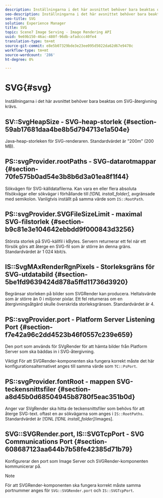 ```yaml
---
description: Inställningarna i det här avsnittet behöver bara beaktas om SVG-återgivning krävs.
seo-description: Inställningarna i det här avsnittet behöver bara beaktas om SVG-återgivning krävs.
seo-title: SVG
solution: Experience Manager
title: SVG
topic: Scene7 Image Serving - Image Rendering API
uuid: 9e69b150-46ac-480f-96db-afadccc40fe4
translation-type: tm+mt
source-git-commit: e8e5b07329bde3e23ee095d5022da62d67e9478c
workflow-type: tm+mt
source-wordcount: '286'
ht-degree: 0%

---
```



# SVG{#svg}

Inställningarna i det här avsnittet behöver bara beaktas om SVG-återgivning krävs.

## SV::SvgHeapSize - SVG-heap-storlek {#section-59ab17681daa4be8b5d794713e1a504e}

Java-heap-storleken för SVG-renderaren. Standardvärdet är &quot;200m&quot; (200 MB).

## PS::svgProvider.rootPaths - SVG-datarotmappar {#section-70fe575b0ad54e3b8b6d3a01ea8f1f44}

Sökvägen för SVG-källdatafilerna. Kan vara en eller flera absoluta filsökvägar eller sökvägar i förhållande till *[!DNL install_folder]*, avgränsade med semikolon. Vanligtvis inställt på samma värde som `IS::RootPath`.

## PS::svgProvider.SVGFileSizeLimit - maximal SVG-filstorlek {#section-b9c81e3e104642ebbdd9f000843d3256}

Största storlek på SVG-källfil i kBytes. Servern returnerar ett fel när ett försök görs att återge en SVG-fil som är större än denna gräns. Standardvärdet är 1 024 kbit/s.

## IS::SvgMAxRenderRgnPixels - Storleksgräns för SVG-utdatabild {#section-5be1fd9639424d878a5ffd11736d3920}

Begränsar storleken på bilder som SVGRender kan producera. Heltalsvärde som är större än 0 i miljoner pixlar. Ett fel returneras om en återgivningsåtgärd skulle överskrida storleksgränsen. Standardvärdet är 4.

## PS::svgProvider.port - Platform Server Listening Port {#section-f7e42a96c2dd4523b46f0557c239e659}

Den port som används för SVgRender för att hämta bilder från Platform Server som ska bäddas in i SVG-återgivning.

Viktigt För att SVGRender-komponenten ska fungera korrekt måste det här konfigurationsalternativet anges till samma värde som `TC::PsPort`.

## PS::svgProvider.fontRoot - mappen SVG-teckensnittsfiler {#section-a8d45b0d68504945b8780f5eac351b0d}

Anger var SVgRender ska hitta de teckensnittsfiler som behövs för att återge SVG-text. oftast en av sökvägarna som anges i `IS::RootPaths`. Standardvärdet är [!DNL *[!DNL install_folder]*/images].

## SVG::SVGRender.port, IS::SVGTcpPort - SVG Communications Port {#section-608687123aa644b7b58fe42385d71b79}

Konfigurerar den port som Image Server och SVGRender-komponenten kommunicerar på.

>[!NOTE]
>
>För att SVGRender-komponenten ska fungera korrekt måste samma portnummer anges för `SVG::SVGRender.port` och `IS::SVGTcpPort`.

